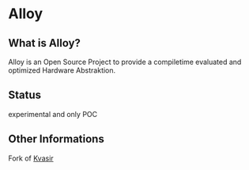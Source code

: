 # Alloy
## What is Alloy?
Alloy is an Open Source Project to provide a compiletime evaluated and optimized Hardware Abstraktion.
## Status
experimental and only POC
## Other Informations
Fork of [Kvasir](www.kvasir.io)
